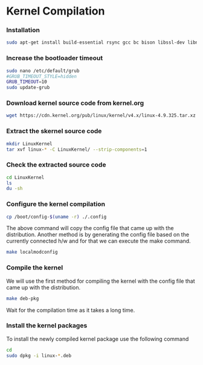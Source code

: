 # Kernel Compilation

### Installation

```bash  
sudo apt-get install build-essential rsync gcc bc bison libssl-dev libncurses5-dev libelf-dev
```

### Increase the bootloader timeout

```bash
sudo nano /etc/default/grub
#GRUB_TIMEOUT_STYLE=hidden
GRUB_TIMEOUT=10
sudo update-grub	
```

### Download kernel source code from kernel.org

```bash
wget https://cdn.kernel.org/pub/linux/kernel/v4.x/linux-4.9.325.tar.xz
```

### Extract the skernel source code

```bash
mkdir LinuxKernel
tar xvf linux-* -C LinuxKernel/ --strip-components=1
```

### Check the extracted source code

```bash
cd LinuxKernel
ls
du -sh
```

### Configure the kernel compilation

```bash
cp /boot/config-$(uname -r) ./.config 
```

The above command will copy the config file that came up with the distribution. Another method is by generating the config file based on the currently connected h/w and for that we can execute the make command.

```bash
make localmodconfig
``` 

### Compile the kernel

We will use the first method for compiling the kernel with the config file that came up with the distribution.
  
```bash
make deb-pkg 
```

Wait for the compilation time as it takes a long time.

### Install the kernel packages

To install the newly compiled kernel package use the following command

```bash
cd 
sudo dpkg -i linux-*.deb
```

